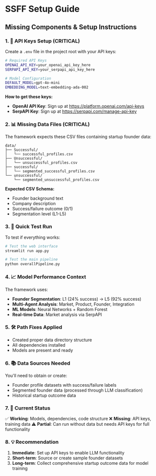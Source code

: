 # SSFF Setup Guide

## Missing Components & Setup Instructions

### 1. 🔑 API Keys Setup (CRITICAL)

Create a `.env` file in the project root with your API keys:

```bash
# Required API Keys
OPENAI_API_KEY=your_openai_api_key_here
SERPAPI_API_KEY=your_serpapi_api_key_here

# Model Configuration
DEFAULT_MODEL=gpt-4o-mini
EMBEDDING_MODEL=text-embedding-ada-002
```

**How to get these keys:**
- **OpenAI API Key**: Sign up at https://platform.openai.com/api-keys
- **SerpAPI Key**: Sign up at https://serpapi.com/manage-api-key

### 2. 📊 Missing Data Files (CRITICAL)

The framework expects these CSV files containing startup founder data:

```
data/
├── Successful/
│   └── successful_profiles.csv
├── Unsuccessful/
│   └── unsuccessful_profiles.csv
├── successful/
│   └── segmented_successful_profiles.csv
└── unsuccessful/
    └── segmented_unsuccessful_profiles.csv
```

**Expected CSV Schema:**
- Founder background text
- Company description
- Success/failure outcome (0/1)
- Segmentation level (L1-L5)

### 3. 🚀 Quick Test Run

To test if everything works:

```bash
# Test the web interface
streamlit run app.py

# Test the main pipeline
python overallPipeline.py
```

### 4. 📈 Model Performance Context

The framework uses:
- **Founder Segmentation**: L1 (24% success) → L5 (92% success)
- **Multi-Agent Analysis**: Market, Product, Founder, Integration
- **ML Models**: Neural Networks + Random Forest
- **Real-time Data**: Market analysis via SerpAPI

### 5. 🛠 Path Fixes Applied

- Created proper data directory structure
- All dependencies installed
- Models are present and ready

### 6. 📚 Data Sources Needed

You'll need to obtain or create:
- Founder profile datasets with success/failure labels
- Segmented founder data (processed through LLM classification)
- Historical startup outcome data

### 7. 🎯 Current Status

✅ **Working**: Models, dependencies, code structure
❌ **Missing**: API keys, training data
⚠️ **Partial**: Can run without data but needs API keys for full functionality

### 8. 💡 Recommendation

1. **Immediate**: Set up API keys to enable LLM functionality
2. **Short-term**: Source or create sample founder datasets
3. **Long-term**: Collect comprehensive startup outcome data for model training 